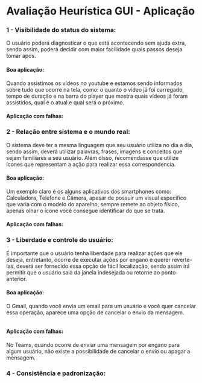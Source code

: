 # Avaliação Heurística GUI - Aplicação

<h3>1 - Visibilidade do status do sistema: </h3>
<p>O usuário poderá diagnosticar o que está acontecendo sem ajuda extra, sendo assim, poderá decidir com maior facilidade quais passos deseja tomar após.</p>
<h4>Boa aplicação: </h4>
<p>Quando assistimos os vídeos no youtube e estamos sendo informados sobre tudo que ocorre na tela, como: o quanto o vídeo já foi carregado, tempo de duração e na barra do player que mostra quais vídeos já foram assistidos, qual é o atual e qual será o próximo.</p>
<h4>Aplicação com falhas: </h4>

<h3>2 - Relação entre sistema e o mundo real: </h3>
<p>O sistema deve ter a mesma linguagem que seu usuário utiliza no dia a dia, sendo assim, deverá utilizar palavras, frases, imagens e conceitos que sejam familiares a seu usuário. Além disso, recomendasse que utilize ícones que representam a ação para realizar essa correspondencia.</p>
<h4>Boa aplicação: </h4>
<p>Um exemplo claro é os  alguns aplicativos dos smartphones como: Calculadora, Telefone e Câmera, apesar de possuir um visual especifico que varia com o modelo do aparelho, sempre remete ao objeto físico, apenas olhar o ícone você consegue identificar do que se trata.</p>
<h4>Aplicação com falhas: </h4>

<h3>3 - Liberdade e controle do usuário:</h3>
<p>É importante que o usuário tenha liberdade para realizar ações que ele deseja, entretanto, ocorre de executar ações por engano e querer reverte-las, deverá ser fornecido essa opção de fácil localização, sendo assim irá permitir que o usuário saia da janela indesejada ou retorne ao ponto anterior.</p>
<h4>Boa aplicação: </h4>
<p>O Gmail, quando você envia um email para um usuário e você quer cancelar essa operação, aparece uma opção de cancelar o envio da mensagem.</p>
<img scr="img/Heuristica3_BoaAplicacao.jpeg">
<h4>Aplicação com falhas: </h4>
<p> No Teams, quando ocorre de enviar uma mensagem por engano para algum usuário, não existe a possibilidade de cancelar o envio ou apagar a mensagem. </p>


<h3>4 - Consistência e padronização: </h3>


